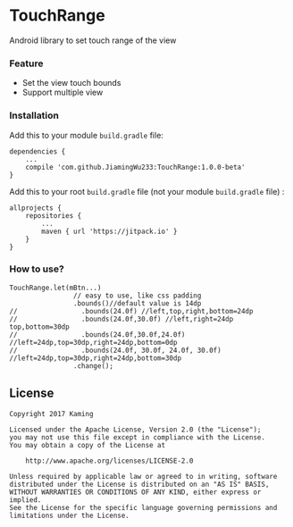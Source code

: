 # TouchRange
Android library to set touch range of the view
### Feature
- Set the view touch bounds
- Support multiple view

### Installation
Add this to your module `build.gradle` file:

    dependencies {
	    ...
        compile 'com.github.JiamingWu233:TouchRange:1.0.0-beta'
    }

Add this to your root `build.gradle` file (not your module `build.gradle` file) :

    allprojects {
        repositories {
            ...
            maven { url 'https://jitpack.io' }
        }
    }

### How to use?
```
TouchRange.let(mBtn...)
                // easy to use, like css padding
                .bounds()//default value is 14dp
//                .bounds(24.0f) //left,top,right,bottom=24dp
//                .bounds(24.0f,30.0f) //left,right=24dp top,bottom=30dp
//                .bounds(24.0f,30.0f,24.0f) //left=24dp,top=30dp,right=24dp,bottom=0dp
//                .bounds(24.0f, 30.0f, 24.0f, 30.0f) //left=24dp,top=30dp,right=24dp,bottom=30dp
                .change();
```

## License
```text
Copyright 2017 Kaming

Licensed under the Apache License, Version 2.0 (the "License");
you may not use this file except in compliance with the License.
You may obtain a copy of the License at

    http://www.apache.org/licenses/LICENSE-2.0

Unless required by applicable law or agreed to in writing, software
distributed under the License is distributed on an "AS IS" BASIS,
WITHOUT WARRANTIES OR CONDITIONS OF ANY KIND, either express or implied.
See the License for the specific language governing permissions and
limitations under the License.
```

